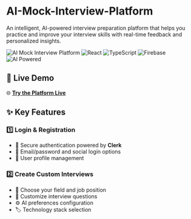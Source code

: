 # AI-Mock-Interview-Platform

An intelligent, AI-powered interview preparation platform that helps you practice and improve your interview skills with real-time feedback and personalized insights.

![AI Mock Interview Platform](https://img.shields.io/badge/Status-Live-success)
![React](https://img.shields.io/badge/React-18.x-blue)
![TypeScript](https://img.shields.io/badge/TypeScript-5.x-blue)
![Firebase](https://img.shields.io/badge/Firebase-10.x-orange)
![AI Powered](https://img.shields.io/badge/AI-Google%20Gemini-green)

## 🚀 Live Demo

🌐 **[Try the Platform Live](https://ai-interview-project-react.web.app)**

## ✨ Key Features

### 1️⃣ **Login & Registration**
- 🔐 Secure authentication powered by **Clerk**
- 📧 Email/password and social login options
- 👤 User profile management

### 2️⃣ **Create Custom Interviews**
- 🎯 Choose your field and job position
- 📝 Customize interview questions
- ⚙️ AI preferences configuration
- 🏷️ Technology stack selection